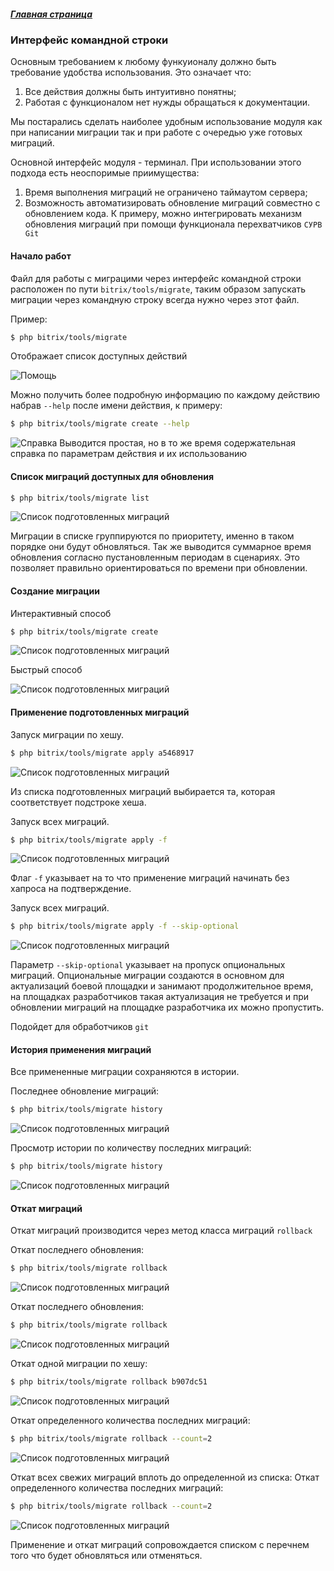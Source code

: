##### [Главная страница](../README.md)

### Интерфейс командной строки

Основным требованием к любому функуионалу должно быть требование удобства использования. Это означает что:

 1. Все действия должны быть интуитивно понятны;
 2. Работая с функционалом нет нужды обращаться к документации.

Мы постарались сделать наиболее удобным использование модуля как при написании миграции так и при работе с очередью уже готовых миграций.

Основной интерфейс модуля - терминал. При использовании этого подхода есть неоспоримые приимущества:

 1. Время выполнения миграций не ограничено таймаутом сервера;
 2. Возможность автоматизировать обновление миграций совместно с обновлением кода. К примеру, можно интегрировать механизм обновления миграций
  при помощи функционала перехватчиков `СУРВ Git`

#### Начало работ

Файл для работы с миграцими через интерфейс командной строки расположен по пути `bitrix/tools/migrate`, таким образом запускать миграции через командную строку всегда нужно через этот файл.

Пример:

```sh
$ php bitrix/tools/migrate
```

Отображает список доступных действий

![Помощь](img/cli_help.png)

Можно получить более подробную информацию по каждому действию набрав ```--help``` после имени действия, к примеру:
```sh
$ php bitrix/tools/migrate create --help
```

![Справка](img/cli_action_help.png)
Выводится простая, но в то же время содержательная справка по параметрам действия и их использованию

#### Список миграций доступных для обновления

```sh
$ php bitrix/tools/migrate list
```

![Список подготовленных миграций](img/cli_list.png)

Миграции в списке группируются по приоритету, именно в таком порядке они будут обновляться. Так же выводится  суммарное время обновления согласно пустановленным периодам в сценариях. Это позволяет правильно ориентироваться по времени при обновлении.

#### Создание миграции

Интерактивный способ

```sh
$ php bitrix/tools/migrate create
```

![Список подготовленных миграций](img/cli_create_full.png)

Быстрый способ

![Список подготовленных миграций](img/cli_create_quick.png)

#### Применение подготовленных миграций

Запуск миграции по хешу.

```sh
$ php bitrix/tools/migrate apply a5468917
```

![Список подготовленных миграций](img/cli_apply_hash.png)

Из списка подготовленных миграций выбирается та, которая соответствует подстроке хеша.

Запуск всех миграций.

```sh
$ php bitrix/tools/migrate apply -f
```

![Список подготовленных миграций](img/cli_apply_all.png)

Флаг ```-f``` указывает на то что применение миграций начинать без хапроса на подтверждение.

Запуск всех миграций.

```sh
$ php bitrix/tools/migrate apply -f --skip-optional
```

![Список подготовленных миграций](img/cli_apply_all.png)

Параметр ```--skip-optional``` указывает на пропуск опциональных миграций. Опциональные миграции создаются в основном для актуализаций боевой площадки и занимают продолжительное время, на площадках разработчиков такая актуализация не требуется и при обновлении миграций на площадке разработчика их можно пропустить.

Подойдет для обработчиков ```git```

#### История применения миграций

Все примененные миграции сохраняются в истории.

Последнее обновление миграций:
```sh
$ php bitrix/tools/migrate history
```

![Список подготовленных миграций](img/cli_history_last.png)

Просмотр истории по количеству последних миграций:
```sh
$ php bitrix/tools/migrate history
```

![Список подготовленных миграций](img/cli_history_count.png)

#### Откат миграций

Откат миграций производится через метод класса миграций ```rollback```

Откат последнего обновления:
```sh
$ php bitrix/tools/migrate rollback
```

![Список подготовленных миграций](img/cli_rollback_last.png)

Откат последнего обновления:
```sh
$ php bitrix/tools/migrate rollback
```

![Список подготовленных миграций](img/cli_rollback_last.png)

Откат одной миграции по хешу:
```sh
$ php bitrix/tools/migrate rollback b907dc51
```

![Список подготовленных миграций](img/cli_rollback_hash.png)

Откат определенного количества последних миграций:
```sh
$ php bitrix/tools/migrate rollback --count=2
```

![Список подготовленных миграций](img/cli_rollback_count.png)

Откат всех свежих миграций вплоть до определенной из списка:
Откат определенного количества последних миграций:
```sh
$ php bitrix/tools/migrate rollback --count=2
```

![Список подготовленных миграций](img/cli_rollback_up_to.png)

Применение и откат миграций сопровождается списком с перечнем того что будет обновляться или отменяться.